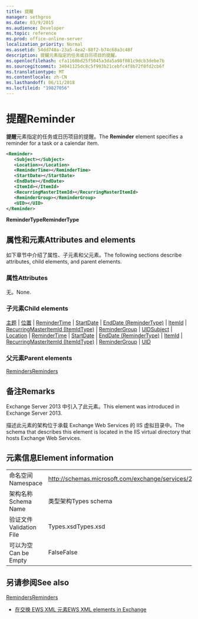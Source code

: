```yaml
---
title: 提醒
manager: sethgros
ms.date: 03/9/2015
ms.audience: Developer
ms.topic: reference
ms.prod: office-online-server
localization_priority: Normal
ms.assetid: 54dd748a-23a5-4ea2-88f2-b74c68a3c48f
description: 提醒元素指定的任务或日历项目的提醒。
ms.openlocfilehash: cfa1160bd25f5045a3da5a98f081c9dcb3debe7b
ms.sourcegitcommit: 34041125dc8c5f993b21cebfc4f8b72f0fd2cb6f
ms.translationtype: MT
ms.contentlocale: zh-CN
ms.lasthandoff: 06/11/2018
ms.locfileid: "19827056"
---
```

# <a name="reminder"></a><span data-ttu-id="aeade-103">提醒</span><span class="sxs-lookup"><span data-stu-id="aeade-103">Reminder</span></span>

<span data-ttu-id="aeade-104">**提醒**元素指定的任务或日历项目的提醒。</span><span class="sxs-lookup"><span data-stu-id="aeade-104">The **Reminder** element specifies a reminder for a task or a calendar item.</span></span> 
  
```XML
<Reminder>
   <Subject></Subject>
   <Location></Location>
   <ReminderTime></ReminderTime>
   <StartDate></StartDate>
   <EndDate></EndDate>
   <ItemId></ItemId>
   <RecurringMasterItemId></RecurringMasterItemId>
   <ReminderGroup></ReminderGroup>
   <UID></UID>
</Reminder>

```

 <span data-ttu-id="aeade-105">**ReminderType**</span><span class="sxs-lookup"><span data-stu-id="aeade-105">**ReminderType**</span></span>
## <a name="attributes-and-elements"></a><span data-ttu-id="aeade-106">属性和元素</span><span class="sxs-lookup"><span data-stu-id="aeade-106">Attributes and elements</span></span>

<span data-ttu-id="aeade-107">如下章节中介绍了属性、子元素和父元素。</span><span class="sxs-lookup"><span data-stu-id="aeade-107">The following sections describe attributes, child elements, and parent elements.</span></span>
  
### <a name="attributes"></a><span data-ttu-id="aeade-108">属性</span><span class="sxs-lookup"><span data-stu-id="aeade-108">Attributes</span></span>

<span data-ttu-id="aeade-109">无。</span><span class="sxs-lookup"><span data-stu-id="aeade-109">None.</span></span>
  
### <a name="child-elements"></a><span data-ttu-id="aeade-110">子元素</span><span class="sxs-lookup"><span data-stu-id="aeade-110">Child elements</span></span>

<span data-ttu-id="aeade-111">[主题](subject.md) | [位置](location.md) | [ReminderTime](remindertime.md) | [StartDate](startdate.md) | [EndDate (ReminderType)](enddate-remindertype.md) | [ItemId](itemid.md) | [RecurringMasterItemId (ItemIdType)](recurringmasteritemid-itemidtype.md)  |  [ReminderGroup](remindergroup.md) | [UID](uid.md)</span><span class="sxs-lookup"><span data-stu-id="aeade-111">[Subject](subject.md) | [Location](location.md) | [ReminderTime](remindertime.md) | [StartDate](startdate.md) | [EndDate (ReminderType)](enddate-remindertype.md) | [ItemId](itemid.md) | [RecurringMasterItemId (ItemIdType)](recurringmasteritemid-itemidtype.md) | [ReminderGroup](remindergroup.md) | [UID](uid.md)</span></span>
  
### <a name="parent-elements"></a><span data-ttu-id="aeade-112">父元素</span><span class="sxs-lookup"><span data-stu-id="aeade-112">Parent elements</span></span>

[<span data-ttu-id="aeade-113">Reminders</span><span class="sxs-lookup"><span data-stu-id="aeade-113">Reminders</span></span>](reminders.md)
  
## <a name="remarks"></a><span data-ttu-id="aeade-114">备注</span><span class="sxs-lookup"><span data-stu-id="aeade-114">Remarks</span></span>

<span data-ttu-id="aeade-115">Exchange Server 2013 中引入了此元素。</span><span class="sxs-lookup"><span data-stu-id="aeade-115">This element was introduced in Exchange Server 2013.</span></span>
  
<span data-ttu-id="aeade-116">描述此元素的架构位于承载 Exchange Web Services 的 IIS 虚拟目录中。</span><span class="sxs-lookup"><span data-stu-id="aeade-116">The schema that describes this element is located in the IIS virtual directory that hosts Exchange Web Services.</span></span>
  
## <a name="element-information"></a><span data-ttu-id="aeade-117">元素信息</span><span class="sxs-lookup"><span data-stu-id="aeade-117">Element information</span></span>

|||
|:-----|:-----|
|<span data-ttu-id="aeade-118">命名空间</span><span class="sxs-lookup"><span data-stu-id="aeade-118">Namespace</span></span>  <br/> |http://schemas.microsoft.com/exchange/services/2006/types  <br/> |
|<span data-ttu-id="aeade-119">架构名称</span><span class="sxs-lookup"><span data-stu-id="aeade-119">Schema Name</span></span>  <br/> |<span data-ttu-id="aeade-120">类型架构</span><span class="sxs-lookup"><span data-stu-id="aeade-120">Types schema</span></span>  <br/> |
|<span data-ttu-id="aeade-121">验证文件</span><span class="sxs-lookup"><span data-stu-id="aeade-121">Validation File</span></span>  <br/> |<span data-ttu-id="aeade-122">Types.xsd</span><span class="sxs-lookup"><span data-stu-id="aeade-122">Types.xsd</span></span>  <br/> |
|<span data-ttu-id="aeade-123">可以为空</span><span class="sxs-lookup"><span data-stu-id="aeade-123">Can be Empty</span></span>  <br/> |<span data-ttu-id="aeade-124">False</span><span class="sxs-lookup"><span data-stu-id="aeade-124">False</span></span>  <br/> |
   
## <a name="see-also"></a><span data-ttu-id="aeade-125">另请参阅</span><span class="sxs-lookup"><span data-stu-id="aeade-125">See also</span></span>



[<span data-ttu-id="aeade-126">Reminders</span><span class="sxs-lookup"><span data-stu-id="aeade-126">Reminders</span></span>](reminders.md)


- [<span data-ttu-id="aeade-127">在交换 EWS XML 元素</span><span class="sxs-lookup"><span data-stu-id="aeade-127">EWS XML elements in Exchange</span></span>](ews-xml-elements-in-exchange.md)

